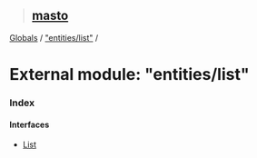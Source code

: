 > ## [masto](../README.md)

[Globals](../globals.md) / ["entities/list"](_entities_list_.md) /

# External module: "entities/list"

### Index

#### Interfaces

* [List](../interfaces/_entities_list_.list.md)